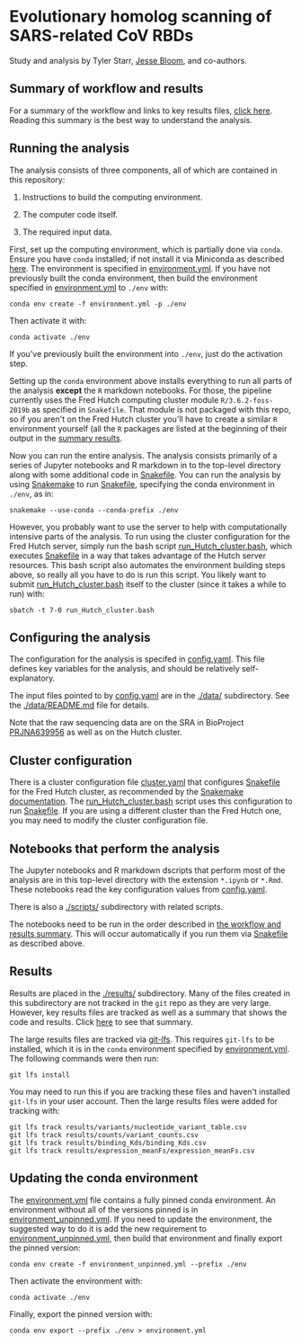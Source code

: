 # Evolutionary homolog scanning of SARS-related CoV RBDs

Study and analysis by Tyler Starr, [Jesse Bloom](https://research.fhcrc.org/bloom/en.html), and co-authors.

## Summary of workflow and results
For a summary of the workflow and links to key results files, [click here](results/summary/summary.md).
Reading this summary is the best way to understand the analysis.

## Running the analysis
The analysis consists of three components, all of which are contained in this repository:

 1. Instructions to build the computing environment.

 2. The computer code itself.

 3. The required input data.

First, set up the computing environment, which is partially done via `conda`.
Ensure you have `conda` installed; if not install it via Miniconda as described [here](https://docs.conda.io/projects/conda/en/latest/user-guide/install/#regular-installation).
The environment is specified in [environment.yml](environment.yml).
If you have not previously built the conda environment, then build the environment specified in [environment.yml](environment.yml) to `./env` with:

    conda env create -f environment.yml -p ./env

Then activate it with:

    conda activate ./env

If you've previously built the environment into `./env`, just do the activation step.

Setting up the `conda` environment above installs everything to run all parts of the analysis **except** the `R` markdown notebooks.
For those, the pipeline currently uses the Fred Hutch computing cluster module `R/3.6.2-foss-2019b` as specified in `Snakefile`.
That module is not packaged with this repo, so if you aren't on the Fred Hutch cluster you'll have to create a similar `R` environment yourself (all the `R` packages are listed at the beginning of their output in the [summary results](results/summary/summary.md).

Now you can run the entire analysis.
The analysis consists primarily of a series of Jupyter notebooks and R markdown in to the top-level directory along with some additional code in [Snakefile](Snakefile).
You can run the analysis by using [Snakemake](https://snakemake.readthedocs.io) to run [Snakefile](Snakefile), specifying the conda environment in `./env`, as in:

    snakemake --use-conda --conda-prefix ./env

However, you probably want to use the server to help with computationally intensive parts of the analysis.
To run using the cluster configuration for the Fred Hutch server, simply run the bash script [run_Hutch_cluster.bash](run_Hutch_cluster.bash), which executes [Snakefile](Snakefile) in a way that takes advantage of the Hutch server resources.
This bash script also automates the environment building steps above, so really all you have to do is run this script.
You likely want to submit [run_Hutch_cluster.bash](run_Hutch_cluster.bash) itself to the cluster (since it takes a while to run) with:

    sbatch -t 7-0 run_Hutch_cluster.bash

## Configuring the analysis
The configuration for the analysis is specifed in [config.yaml](config.yaml).
This file defines key variables for the analysis, and should be relatively self-explanatory.

The input files pointed to by [config.yaml](config.yaml) are in the [./data/](data) subdirectory.
See the [./data/README.md](./data/README.md) file for details.

Note that the raw sequencing data are on the SRA in BioProject [PRJNA639956](https://www.ncbi.nlm.nih.gov/bioproject/PRJNA639956) as well as on the Hutch cluster.

## Cluster configuration
There is a cluster configuration file [cluster.yaml](cluster.yaml) that configures [Snakefile](Snakefile) for the Fred Hutch cluster, as recommended by the [Snakemake documentation](https://snakemake.readthedocs.io/en/stable/snakefiles/configuration.html).
The [run_Hutch_cluster.bash](run_Hutch_cluster.bash) script uses this configuration to run [Snakefile](Snakefile).
If you are using a different cluster than the Fred Hutch one, you may need to modify the cluster configuration file.

## Notebooks that perform the analysis
The Jupyter notebooks and R markdown dscripts that perform most of the analysis are in this top-level directory with the extension `*.ipynb` or `*.Rmd`.
These notebooks read the key configuration values from [config.yaml](config.yaml).

There is also a [./scripts/](scripts) subdirectory with related scripts.

The notebooks need to be run in the order described in [the workflow and results summary](results/summary/summary.md).
This will occur automatically if you run them via [Snakefile](Snakefile) as described above.

## Results
Results are placed in the [./results/](results) subdirectory.
Many of the files created in this subdirectory are not tracked in the `git` repo as they are very large.
However, key results files are tracked as well as a summary that shows the code and results.
Click [here](./results/summary/summary.md) to see that summary.

The large results files are tracked via [git-lfs](https://git-lfs.github.com/).
This requires `git-lfs` to be installed, which it is in the `conda` environment specified by [environment.yml](environment.yml).
The following commands were then run:

    git lfs install

You may need to run this if you are tracking these files and haven't installed `git-lfs` in your user account.
Then the large results files were added for tracking with:

    git lfs track results/variants/nucleotide_variant_table.csv
    git lfs track results/counts/variant_counts.csv
    git lfs track results/binding_Kds/binding_Kds.csv
    git lfs track results/expression_meanFs/expression_meanFs.csv
 

## Updating the conda environment
The [environment.yml](environment.yml) file contains a fully pinned conda environment.
An environment without all of the versions pinned is in [environment_unpinned.yml](environment_unpinned.yml).
If you need to update the environment, the suggested way to do it is add the new requirement to [environment_unpinned.yml](environment_unpinned.yml), then build that environment and finally export the pinned version:

    conda env create -f environment_unpinned.yml --prefix ./env

Then activate the environment with:

    conda activate ./env

Finally, export the pinned version with:

    conda env export --prefix ./env > environment.yml
